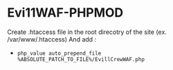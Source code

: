 # Evi11WAF-PHPMOD

Create .htaccess file in the root direcotry of the site (ex. /var/www/.htaccess)
And add :
* `php_value auto_prepend_file %ABSOLUTE_PATCH_TO_FILE%/EvillCrewWAF.php`
